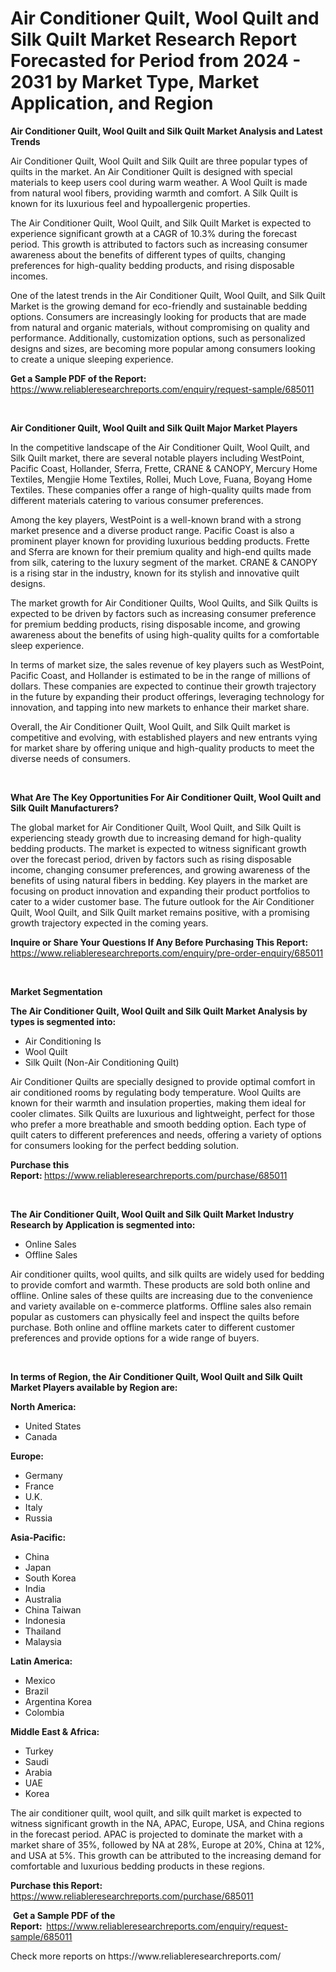 <p><h1>Air Conditioner Quilt, Wool Quilt and Silk Quilt Market Research Report Forecasted for Period from 2024 -  2031 by Market Type, Market Application, and Region</h1></p><p><strong>Air Conditioner Quilt, Wool Quilt and Silk Quilt Market Analysis and Latest Trends</strong></p>
<p><p>Air Conditioner Quilt, Wool Quilt and Silk Quilt are three popular types of quilts in the market. An Air Conditioner Quilt is designed with special materials to keep users cool during warm weather. A Wool Quilt is made from natural wool fibers, providing warmth and comfort. A Silk Quilt is known for its luxurious feel and hypoallergenic properties.</p><p>The Air Conditioner Quilt, Wool Quilt, and Silk Quilt Market is expected to experience significant growth at a CAGR of 10.3% during the forecast period. This growth is attributed to factors such as increasing consumer awareness about the benefits of different types of quilts, changing preferences for high-quality bedding products, and rising disposable incomes.</p><p>One of the latest trends in the Air Conditioner Quilt, Wool Quilt, and Silk Quilt Market is the growing demand for eco-friendly and sustainable bedding options. Consumers are increasingly looking for products that are made from natural and organic materials, without compromising on quality and performance. Additionally, customization options, such as personalized designs and sizes, are becoming more popular among consumers looking to create a unique sleeping experience.</p></p>
<p><strong>Get a Sample PDF of the Report:&nbsp;</strong> <a href="https://www.reliableresearchreports.com/enquiry/request-sample/685011">https://www.reliableresearchreports.com/enquiry/request-sample/685011</a></p>
<p>&nbsp;</p>
<p><strong>Air Conditioner Quilt, Wool Quilt and Silk Quilt Major Market Players</strong></p>
<p><p>In the competitive landscape of the Air Conditioner Quilt, Wool Quilt, and Silk Quilt market, there are several notable players including WestPoint, Pacific Coast, Hollander, Sferra, Frette, CRANE & CANOPY, Mercury Home Textiles, Mengjie Home Textiles, Rollei, Much Love, Fuana, Boyang Home Textiles. These companies offer a range of high-quality quilts made from different materials catering to various consumer preferences.</p><p>Among the key players, WestPoint is a well-known brand with a strong market presence and a diverse product range. Pacific Coast is also a prominent player known for providing luxurious bedding products. Frette and Sferra are known for their premium quality and high-end quilts made from silk, catering to the luxury segment of the market. CRANE & CANOPY is a rising star in the industry, known for its stylish and innovative quilt designs.</p><p>The market growth for Air Conditioner Quilts, Wool Quilts, and Silk Quilts is expected to be driven by factors such as increasing consumer preference for premium bedding products, rising disposable income, and growing awareness about the benefits of using high-quality quilts for a comfortable sleep experience.</p><p>In terms of market size, the sales revenue of key players such as WestPoint, Pacific Coast, and Hollander is estimated to be in the range of millions of dollars. These companies are expected to continue their growth trajectory in the future by expanding their product offerings, leveraging technology for innovation, and tapping into new markets to enhance their market share.</p><p>Overall, the Air Conditioner Quilt, Wool Quilt, and Silk Quilt market is competitive and evolving, with established players and new entrants vying for market share by offering unique and high-quality products to meet the diverse needs of consumers.</p></p>
<p>&nbsp;</p>
<p><strong>What Are The Key Opportunities For Air Conditioner Quilt, Wool Quilt and Silk Quilt Manufacturers?</strong></p>
<p><p>The global market for Air Conditioner Quilt, Wool Quilt, and Silk Quilt is experiencing steady growth due to increasing demand for high-quality bedding products. The market is expected to witness significant growth over the forecast period, driven by factors such as rising disposable income, changing consumer preferences, and growing awareness of the benefits of using natural fibers in bedding. Key players in the market are focusing on product innovation and expanding their product portfolios to cater to a wider customer base. The future outlook for the Air Conditioner Quilt, Wool Quilt, and Silk Quilt market remains positive, with a promising growth trajectory expected in the coming years.</p></p>
<p><strong>Inquire or Share Your Questions If Any Before Purchasing This Report:</strong> <a href="https://www.reliableresearchreports.com/enquiry/pre-order-enquiry/685011">https://www.reliableresearchreports.com/enquiry/pre-order-enquiry/685011</a></p>
<p>&nbsp;</p>
<p><strong>Market Segmentation</strong></p>
<p><strong>The Air Conditioner Quilt, Wool Quilt and Silk Quilt Market Analysis by types is segmented into:</strong></p>
<p><ul><li>Air Conditioning Is</li><li>Wool Quilt</li><li>Silk Quilt (Non-Air Conditioning Quilt)</li></ul></p>
<p><p>Air Conditioner Quilts are specially designed to provide optimal comfort in air conditioned rooms by regulating body temperature. Wool Quilts are known for their warmth and insulation properties, making them ideal for cooler climates. Silk Quilts are luxurious and lightweight, perfect for those who prefer a more breathable and smooth bedding option. Each type of quilt caters to different preferences and needs, offering a variety of options for consumers looking for the perfect bedding solution.</p></p>
<p><strong>Purchase this Report:&nbsp;</strong><a href="https://www.reliableresearchreports.com/purchase/685011">https://www.reliableresearchreports.com/purchase/685011</a></p>
<p>&nbsp;</p>
<p><strong>The Air Conditioner Quilt, Wool Quilt and Silk Quilt Market Industry Research by Application is segmented into:</strong></p>
<p><ul><li>Online Sales</li><li>Offline Sales</li></ul></p>
<p><p>Air conditioner quilts, wool quilts, and silk quilts are widely used for bedding to provide comfort and warmth. These products are sold both online and offline. Online sales of these quilts are increasing due to the convenience and variety available on e-commerce platforms. Offline sales also remain popular as customers can physically feel and inspect the quilts before purchase. Both online and offline markets cater to different customer preferences and provide options for a wide range of buyers.</p></p>
<p>&nbsp;</p>
<p><strong>In terms of Region, the Air Conditioner Quilt, Wool Quilt and Silk Quilt Market Players available by Region are:</strong></p>
<p>
    <p> <strong> North America: </strong>
        <ul>
            <li>United States</li>
            <li>Canada</li>
        </ul>
        </p> 
    <p> <strong> Europe: </strong>
        <ul>
            <li>Germany</li>
            <li>France</li>
            <li>U.K.</li>
            <li>Italy</li>
            <li>Russia</li>
        </ul>
        </p> 
    <p> <strong> Asia-Pacific: </strong>
        <ul>
            <li>China</li>
            <li>Japan</li>
            <li>South Korea</li>
            <li>India</li>
            <li>Australia</li>
            <li>China Taiwan</li>
            <li>Indonesia</li>
            <li>Thailand</li>
            <li>Malaysia</li>
        </ul>
        </p> 
    <p> <strong> Latin America: </strong>
        <ul>
            <li>Mexico</li>
            <li>Brazil</li>
            <li>Argentina Korea</li>
            <li>Colombia</li>
        </ul>
        </p> 
    <p> <strong> Middle East & Africa: </strong>
        <ul>
            <li>Turkey</li>
            <li>Saudi</li>
            <li>Arabia</li>
            <li>UAE</li>
            <li>Korea</li>
        </ul>
    </p>
    </p>
<p><p>The air conditioner quilt, wool quilt, and silk quilt market is expected to witness significant growth in the NA, APAC, Europe, USA, and China regions in the forecast period. APAC is projected to dominate the market with a market share of 35%, followed by NA at 28%, Europe at 20%, China at 12%, and USA at 5%. This growth can be attributed to the increasing demand for comfortable and luxurious bedding products in these regions.</p></p>
<p><strong>Purchase this Report: </strong><a href="https://www.reliableresearchreports.com/purchase/685011">https://www.reliableresearchreports.com/purchase/685011</a></p>
<p>&nbsp;<strong>Get a Sample PDF of the Report:&nbsp;&nbsp;</strong><a href="https://www.reliableresearchreports.com/enquiry/request-sample/685011">https://www.reliableresearchreports.com/enquiry/request-sample/685011</a></p>
<p><strong></strong></p>
<p>Check more reports on https://www.reliableresearchreports.com/</p>